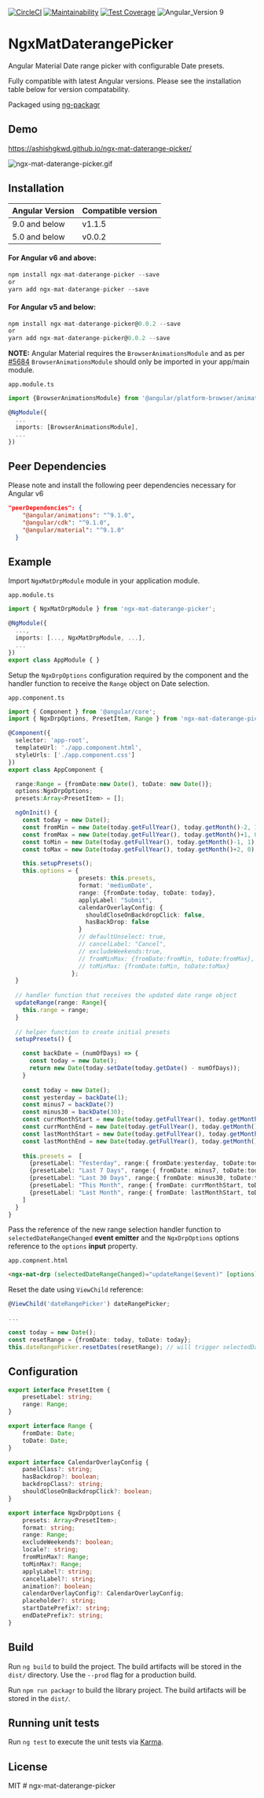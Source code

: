 [![CircleCI](https://circleci.com/gh/ashishgkwd/ngx-mat-daterange-picker.svg?style=shield)](https://circleci.com/gh/ashishgkwd/ngx-mat-daterange-picker) [![Maintainability](https://api.codeclimate.com/v1/badges/2b0d09a866f6d2ed139c/maintainability)](https://codeclimate.com/github/ashishgkwd/ngx-mat-daterange-picker/maintainability)
[![Test Coverage](https://api.codeclimate.com/v1/badges/2b0d09a866f6d2ed139c/test_coverage)](https://codeclimate.com/github/ashishgkwd/ngx-mat-daterange-picker/test_coverage) 
![Angular_Version 9](https://img.shields.io/badge/Angular%20Version-9-brightgreen.svg)

# NgxMatDaterangePicker

Angular Material Date range picker with configurable Date presets.

Fully compatible with latest Angular versions.
Please see the installation table below for version compatability.

Packaged using [ng-packagr](http://spektrakel.de/ng-packagr/)

## Demo

https://ashishgkwd.github.io/ngx-mat-daterange-picker/

![ngx-mat-daterange-picker.gif](https://raw.githubusercontent.com/ashishgkwd/ngx-mat-daterange-picker/master/src/assets/img/ngx-mat-daterange-picker.gif)


## Installation 

Angular Version | Compatible version
---|---
9.0 and below | v1.1.5
5.0 and below | v0.0.2

#### For Angular v6 and above:
```javascript
npm install ngx-mat-daterange-picker --save
or
yarn add ngx-mat-daterange-picker --save
```

#### For Angular v5 and below:
```javascript
npm install ngx-mat-daterange-picker@0.0.2 --save
or
yarn add ngx-mat-daterange-picker@0.0.2 --save
```

**NOTE:** Angular Material requires the `BrowserAnimationsModule` and 
 as per [#5684](https://github.com/angular/angular-cli/issues/5684) `BrowserAnimationsModule` should only be imported in your app/main module.  

`app.module.ts`   
```typescript
import {BrowserAnimationsModule} from '@angular/platform-browser/animations';

@NgModule({
  ...
  imports: [BrowserAnimationsModule],
  ...
})
```

## Peer Dependencies

Please note and install the following peer dependencies necessary for Angular v6

```json
"peerDependencies": {
    "@angular/animations": "^9.1.0",
    "@angular/cdk": "^9.1.0",
    "@angular/material": "^9.1.0"
  }
```

## Example

Import `NgxMatDrpModule` module in your application module.

`app.module.ts`
```typescript
import { NgxMatDrpModule } from 'ngx-mat-daterange-picker';

@NgModule({
  ...,
  imports: [..., NgxMatDrpModule, ...],
  ...
})
export class AppModule { }
```

Setup the `NgxDrpOptions` configuration required by the component and the handler function to receive the `Range` object on Date selection.

`app.component.ts`
```typescript
import { Component } from '@angular/core';
import { NgxDrpOptions, PresetItem, Range } from 'ngx-mat-daterange-picker';

@Component({
  selector: 'app-root',
  templateUrl: './app.component.html',
  styleUrls: ['./app.component.css']
})
export class AppComponent {

  range:Range = {fromDate:new Date(), toDate: new Date()};
  options:NgxDrpOptions;
  presets:Array<PresetItem> = [];

  ngOnInit() {
    const today = new Date();
    const fromMin = new Date(today.getFullYear(), today.getMonth()-2, 1);
    const fromMax = new Date(today.getFullYear(), today.getMonth()+1, 0);
    const toMin = new Date(today.getFullYear(), today.getMonth()-1, 1);
    const toMax = new Date(today.getFullYear(), today.getMonth()+2, 0);

    this.setupPresets();
    this.options = {
                    presets: this.presets,
                    format: 'mediumDate',
                    range: {fromDate:today, toDate: today},
                    applyLabel: "Submit",
                    calendarOverlayConfig: {
                      shouldCloseOnBackdropClick: false,
                      hasBackDrop: false
                    }
                    // defaultUnselect: true,
                    // cancelLabel: "Cancel",
                    // excludeWeekends:true,
                    // fromMinMax: {fromDate:fromMin, toDate:fromMax},
                    // toMinMax: {fromDate:toMin, toDate:toMax}
                  };
  }
  
  // handler function that receives the updated date range object
  updateRange(range: Range){
    this.range = range;
  }  
  
  // helper function to create initial presets
  setupPresets() {

    const backDate = (numOfDays) => {
      const today = new Date();
      return new Date(today.setDate(today.getDate() - numOfDays));
    }
    
    const today = new Date();
    const yesterday = backDate(1);
    const minus7 = backDate(7)
    const minus30 = backDate(30);
    const currMonthStart = new Date(today.getFullYear(), today.getMonth(), 1);
    const currMonthEnd = new Date(today.getFullYear(), today.getMonth()+1, 0);
    const lastMonthStart = new Date(today.getFullYear(), today.getMonth()-1, 1);
    const lastMonthEnd = new Date(today.getFullYear(), today.getMonth(), 0);
    
    this.presets =  [
      {presetLabel: "Yesterday", range:{ fromDate:yesterday, toDate:today }},
      {presetLabel: "Last 7 Days", range:{ fromDate: minus7, toDate:today }},
      {presetLabel: "Last 30 Days", range:{ fromDate: minus30, toDate:today }},
      {presetLabel: "This Month", range:{ fromDate: currMonthStart, toDate:currMonthEnd }},
      {presetLabel: "Last Month", range:{ fromDate: lastMonthStart, toDate:lastMonthEnd }}
    ]
  }
}
```

Pass the reference of the new range selection handler function to `selectedDateRangeChanged` **event emitter** and the `NgxDrpOptions` options reference to the `options` **input** property.

`app.compnent.html`
```html
<ngx-mat-drp (selectedDateRangeChanged)="updateRange($event)" [options]="options" #dateRangePicker></ngx-mat-drp>
```

Reset the date using `ViewChild` reference:
```typescript
@ViewChild('dateRangePicker') dateRangePicker;

...

const today = new Date();
const resetRange = {fromDate: today, toDate: today};
this.dateRangePicker.resetDates(resetRange); // will trigger selectedDateRangeChanged

```



## Configuration

```typescript
export interface PresetItem {
    presetLabel: string;
    range: Range;
}

export interface Range {
    fromDate: Date;
    toDate: Date;
}

export interface CalendarOverlayConfig {
    panelClass?: string;
    hasBackdrop?: boolean;
    backdropClass?: string;
    shouldCloseOnBackdropClick?: boolean;
}

export interface NgxDrpOptions {
    presets: Array<PresetItem>;
    format: string;
    range: Range;
    excludeWeekends?: boolean;
    locale?: string;
    fromMinMax?: Range;
    toMinMax?: Range;
    applyLabel?: string;
    cancelLabel?: string;
    animation?: boolean;
    calendarOverlayConfig?: CalendarOverlayConfig;
    placeholder?: string;
    startDatePrefix?: string;
    endDatePrefix?: string;
}
```

## Build

Run `ng build` to build the project. The build artifacts will be stored in the `dist/` directory. Use the `--prod` flag for a production build.

Run `npm run packagr` to build the library project. The build artifacts will be stored in the `dist/`. 

## Running unit tests

Run `ng test` to execute the unit tests via [Karma](https://karma-runner.github.io).


## License

MIT
#   n g x - m a t - d a t e r a n g e - p i c k e r  
 